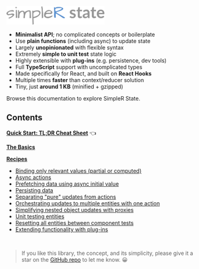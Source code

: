 <img src="assets/simpler-state-logo.png" alt="SimpleR State" height="48" />

- __Minimalist API__; no complicated concepts or boilerplate
- Use __plain functions__ (including async) to update state
- Largely __unopinionated__ with flexible syntax
- Extremely __simple to unit test__ state logic
- Highly extensible with __plug-ins__ (e.g. persistence, dev tools)
- Full __TypeScript__ support with uncomplicated types
- Made specifically for React, and built on __React Hooks__ 
- Multiple times __faster__ than context/reducer solution
- Tiny, just __around 1 KB__ (minified + gzipped)

Browse this documentation to explore SimpleR State.

## Contents

[__Quick Start: TL;DR Cheat Sheet__](quick-start.html) 👈

[__The Basics__](basics.html)

[__Recipes__](recipes.html)
- [Binding only relevant values (partial or computed)](recipe-transforms.html)
- [Async actions](recipe-async.html)
- [Prefetching data using async initial value](recipe-promise-init.html)
- [Persisting data](recipe-persistence.html)
- [Separating "pure" updates from actions](recipe-pure.html)
- [Orchestrating updates to multiple entities with one action](recipe-orchestrators.html)
- [Simplifying nested object updates with proxies](recipe-proxies.html)
- [Unit testing entities](recipe-testing.html)
- [Resetting all entities between component tests](recipe-reset-all.html)
- [Extending functionality with plug-ins](recipe-plugins.html)

<br />

> If you like this library, the concept, and its simplicity, please give it a star on the [GitHub repo](https://github.com/arnelenero/simpler-state) to let me know. 😀